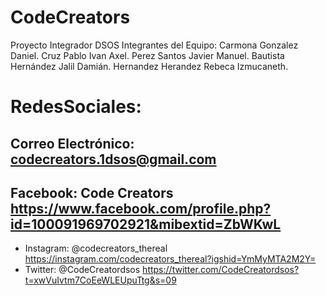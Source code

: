 # CodeCreators
Proyecto Integrador DSOS
Integrantes del Equipo:
  Carmona Gonzalez Daniel.
  Cruz Pablo Ivan Axel.
  Perez Santos Javier Manuel.
  Bautista Hernández Jalil Damián.
  Hernandez Herandez Rebeca Izmucaneth.
  
# RedesSociales:
## Correo Electrónico: codecreators.1dsos@gmail.com
## Facebook: Code Creators https://www.facebook.com/profile.php?id=100091969702921&mibextid=ZbWKwL
  - Instagram: @codecreators_thereal https://instagram.com/codecreators_thereal?igshid=YmMyMTA2M2Y=
  - Twitter: @CodeCreatordsos https://twitter.com/CodeCreatordsos?t=xwVuIvtm7CoEeWLEUpuTtg&s=09
